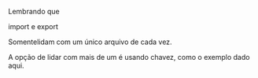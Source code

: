 Lembrando que

import e export

Somentelidam com um único arquivo de cada vez.

A opção de lidar com mais de um é usando chavez, como o exemplo dado aqui.
